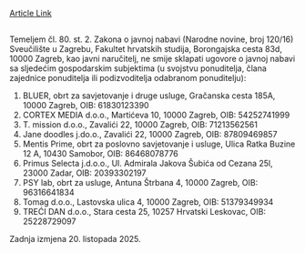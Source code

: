 [Article Link](https://www.fhs.hr/o_nama/nabava/obavijest_o_sukobu_interesa)

## 
Temeljem čl. 80. st. 2. Zakona o javnoj nabavi (Narodne novine, broj 120/16) Sveučilište u Zagrebu, Fakultet hrvatskih studija, Borongajska cesta 83d, 10000 Zagreb, kao javni naručitelj, ne smije sklapati ugovore o javnoj nabavi sa sljedećim gospodarskim subjektima (u svojstvu ponuditelja, člana zajednice ponuditelja ili podizvoditelja odabranom ponuditelju): 
  1. BLUER, obrt za savjetovanje i druge usluge, Gračanska cesta 185A, 10000 Zagreb, OIB: 61830123390
  2. CORTEX MEDIA d.o.o., Martićeva 10, 10000 Zagreb, OIB: 54252741999
  3. T. mission d.o.o., Zavalići 22, 10000 Zagreb, OIB: 71213562561
  4. Jane doodles j.do.o., Zavalići 22, 10000 Zagreb, OIB: 87809469857
  5. Mentis Prime, obrt za poslovno savjetovanje i usluge, Ulica Ratka Buzine 12 A, 10430 Samobor, OIB: 86468078776
  6. Primus Selecta j.d.o.o., Ul. Admirala Jakova Šubića od Cezana 25l, 23000 Zadar, OIB: 20393302197
  7. PSY lab, obrt za usluge, Antuna Štrbana 4, 10000 Zagreb, OIB: 96316641834
  8. Tomag d.o.o., Lastovska ulica 4, 10000 Zagreb, OIB: 51379349934
  9. TREĆI DAN d.o.o., Stara cesta 25, 10257 Hrvatski Leskovac, OIB: 25228729097


Zadnja izmjena 20. listopada 2025.
  

